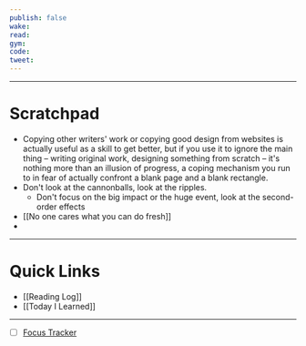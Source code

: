 ```yaml
---
publish: false
wake:
read:
gym:
code:
tweet:
---
```

***
# Scratchpad
- Copying other writers' work or copying good design from websites is actually useful as a skill to get better, but if you use it to ignore the main thing – writing original work, designing something from scratch – it's nothing more than an illusion of progress, a coping mechanism you run to in fear of actually confront a blank page and a blank rectangle.
- Don't look at the cannonballs, look at the ripples.
	- Don't focus on the big impact or the huge event, look at the second-order effects 
- [[No one cares what you can do fresh]]
- 



---
# Quick Links
- [[Reading Log]]
- [[Today I Learned]]
***
- [ ] [Focus Tracker](https://docs.google.com/spreadsheets/d/18ZL9CSRxE2z7pTKcaPGe3749GMO9Ov2UjVsRMQqShBk/edit#gid=696776801)